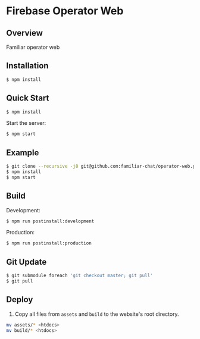 Firebase Operator Web
====

## Overview

Familiar operator web

## Installation

```bash
$ npm install
```

## Quick Start

```bash
$ npm install
```

  Start the server:

```bash
$ npm start
```
## Example 

```bash
$ git clone --recursive -j8 git@github.com:familiar-chat/operator-web.git
$ npm install
$ npm start
```

## Build

  Development:

```bash
$ npm run postinstall:development
```

  Production:

```bash
$ npm run postinstall:production
```

## Git Update
```bash
$ git submodule foreach 'git checkout master; git pull'
$ git pull
```

## Deploy
1. Copy all files from `assets` and `build` to the website's root directory.

```bash
mv assets/* <htdocs>
mv build/* <htdocs>
```

